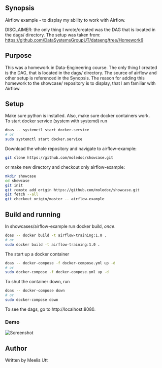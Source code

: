 <!-- README: This is just to display, that I am familiar with airflow. This example was one of my homeworks in Data-Engineering course. In this project, I am responsible of the dag, that is located in dags/ directory. All the other setup (airflow and docker) was not done by me in this case. -->

## Synopsis

Airflow example - to display my ability to work with Airflow.

DISCLAIMER: the only thing I wrote/created was the DAG that is located in the dags/ directory.
The setup was taken from: https://github.com/DataSystemsGroupUT/dataeng/tree/Homework6


## Purpose

This was a homework in Data-Engineering course.
The only thing I created is the DAG, that is located in the dags/ directory.
The source of airflow and other setup is referenced in the Synopsis.
The reason for adding this homework to the showcase/ repository is to display, that I am familiar with Airflow.

## Setup

Make sure python is installed.
Also, make sure docker containers work.\
To start docker service (system with systemd) run

```sh
doas -- systemctl start docker.service
# or
sudo systemctl start docker.service
```

Download the whole repository and navigate to airflow-example:

```sh
git clone https://github.com/moledoc/showcase.git
```

or make new directory and checkout only airflow-example:

```sh
mkdir showcase
cd showcase
git init
git remote add origin https://github.com/moledoc/showcase.git
git fetch --all
git checkout origin/master -- airflow-example
```

## Build and running

In showcases/airflow-example run docker build, _once_.


```sh
doas -- docker build -t airflow-training:1.0 .
# or 
sudo docker build -t airflow-training:1.0 .
```

The start up a docker container

```sh
doas -- docker-compose -f docker-compose.yml up -d
# or
sudo docker-compose -f docker-compose.yml up -d
```

To shut the container down, run

```sh
doas -- docker-compose down
# or
sudo docker-compose down
```

To see the dags, go to http://localhost:8080.

### Demo

![Screenshot](https://github.com/moledoc/showcase/blob/master/airflow-example/demo.png)

## Author

Written by
Meelis Utt
